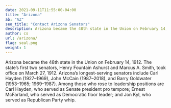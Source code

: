 ```yaml
---
date: 2021-09-11T11:55:00-04:00
title: "Arizona"
ab: "AZ"
seo_title: "Contact Arizona Senators"
description: Arizona became the 48th state in the Union on February 14, 1912. 
author: cs
url: /arizona/
flag: seal.png
weight: 1
---
```

Arizona became the 48th state in the Union on February 14, 1912. The state’s first two senators, Henry Fountain Ashurst and Marcus A. Smith, took office on March 27, 1912. Arizona’s longest-serving senators include Carl Hayden (1927–1969), John McCain (1987–2018), and Barry Goldwater (1953–1965; 1969–1987). Among those who rose to leadership positions are Carl Hayden, who served as Senate president pro tempore; Ernest McFarland, who served as Democratic floor leader; and Jon Kyl, who served as Republican Party whip.
